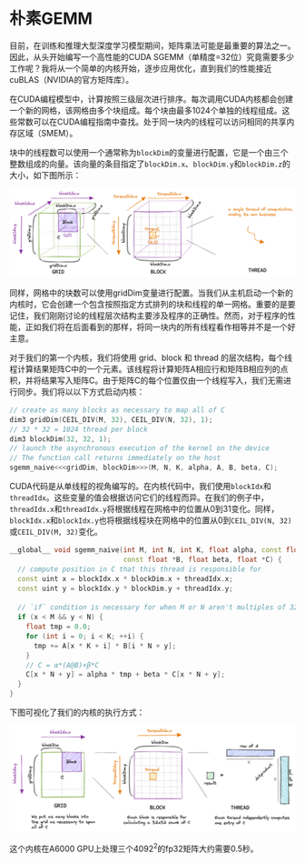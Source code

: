# 朴素GEMM

目前，在训练和推理大型深度学习模型期间，矩阵乘法可能是最重要的算法之一。因此，从头开始编写一个高性能的CUDA SGEMM（单精度=32位）究竟需要多少工作呢？我将从一个简单的内核开始，逐步应用优化，直到我们的性能接近cuBLAS（NVIDIA的官方矩阵库）。

在CUDA编程模型中，计算按照三级层次进行排序。每次调用CUDA内核都会创建一个新的网格，该网格由多个块组成。每个块由最多1024个单独的线程组成。这些常数可以在CUDA编程指南中查找。处于同一块内的线程可以访问相同的共享内存区域（SMEM）。

块中的线程数可以使用一个通常称为`blockDim`的变量进行配置，它是一个由三个整数组成的向量。该向量的条目指定了`blockDim.x`、`blockDim.y`和`blockDim.z`的大小，如下图所示：

![picture 0](images/0b35adb64a964e56018dc9fb7277269a3efa72b1526058609e0860f33e00426b.png)  

同样，网格中的块数可以使用gridDim变量进行配置。当我们从主机启动一个新的内核时，它会创建一个包含按照指定方式排列的块和线程的单一网格。重要的是要记住，我们刚刚讨论的线程层次结构主要涉及程序的正确性。然而，对于程序的性能，正如我们将在后面看到的那样，将同一块内的所有线程看作相等并不是一个好主意。

对于我们的第一个内核，我们将使用 grid、block 和 thread 的层次结构，每个线程计算结果矩阵C中的一个元素。该线程将计算矩阵A相应行和矩阵B相应列的点积，并将结果写入矩阵C。由于矩阵C的每个位置仅由一个线程写入，我们无需进行同步。我们将以以下方式启动内核：

```cpp
// create as many blocks as necessary to map all of C
dim3 gridDim(CEIL_DIV(M, 32), CEIL_DIV(N, 32), 1);
// 32 * 32 = 1024 thread per block
dim3 blockDim(32, 32, 1);
// launch the asynchronous execution of the kernel on the device
// The function call returns immediately on the host
sgemm_naive<<<gridDim, blockDim>>>(M, N, K, alpha, A, B, beta, C);
```

CUDA代码是从单线程的视角编写的。在内核代码中，我们使用`blockIdx`和`threadIdx`。这些变量的值会根据访问它们的线程而异。在我们的例子中，`threadIdx.x`和`threadIdx.y`将根据线程在网格中的位置从0到31变化。同样，`blockIdx.x`和`blockIdx.y`也将根据线程块在网格中的位置从0到`CEIL_DIV(N, 32)`或`CEIL_DIV(M, 32)`变化。

```cpp
__global__ void sgemm_naive(int M, int N, int K, float alpha, const float *A,
                            const float *B, float beta, float *C) {
  // compute position in C that this thread is responsible for
  const uint x = blockIdx.x * blockDim.x + threadIdx.x;
  const uint y = blockIdx.y * blockDim.y + threadIdx.y;

  // `if` condition is necessary for when M or N aren't multiples of 32.
  if (x < M && y < N) {
    float tmp = 0.0;
    for (int i = 0; i < K; ++i) {
      tmp += A[x * K + i] * B[i * N + y];
    }
    // C = α*(A@B)+β*C
    C[x * N + y] = alpha * tmp + beta * C[x * N + y];
  }
}
```

下图可视化了我们的内核的执行方式：

![picture 1](images/6f55c7f9531e5efd955eab9a572ef5406733498bc0b50abed0e73985d88c840b.png)  

这个内核在A6000 GPU上处理三个4092$^2$的fp32矩阵大约需要0.5秒。